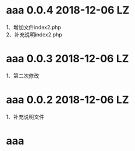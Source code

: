 # aaa 0.0.4 2018-12-06 LZ  
1、增加文件index2.php  
2、补充说明index2.php    

# aaa 0.0.3 2018-12-06 LZ  
1、第二次修改    

# aaa 0.0.2 2018-12-06 LZ  
1、补充说明文件  

# aaa
